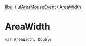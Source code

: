 [libui](../README.md) / [uiAreaMouseEvent](README.md) / [AreaWidth](-area-width.md)

# AreaWidth

`var AreaWidth: Double`
